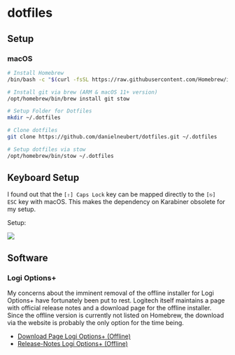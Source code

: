 # dotfiles

## Setup

### macOS

```sh
# Install Homebrew
/bin/bash -c "$(curl -fsSL https://raw.githubusercontent.com/Homebrew/install/HEAD/install.sh)"

# Install git via brew (ARM & macOS 11+ version)
/opt/homebrew/bin/brew install git stow

# Setup Folder for Dotfiles
mkdir ~/.dotfiles

# Clone dotfiles
git clone https://github.com/danielneubert/dotfiles.git ~/.dotfiles

# Setup dotfiles via stow
/opt/homebrew/bin/stow ~/.dotfiles
```

## Keyboard Setup

I found out that the `[⇧] Caps Lock` key can be mapped directly to the `[⎋] ESC` key with macOS. This makes the dependency on Karabiner obsolete for my setup.

Setup:

![](assets/capslock-keyboard.gif)

## Software

### Logi Options+

My concerns about the imminent removal of the offline installer for Logi Options+ have fortunately been put to rest. Logitech itself maintains a page with official release notes and a download page for the offline installer. Since the offline version is currently not listed on Homebrew, the download via the website is probably the only option for the time being.

- [Download Page Logi Options+ (Offline)](https://support.logi.com/hc/en-us/articles/11570501236119-Logitech-Options-offline-installer)
- [Release-Notes Logi Options+ (Offline)](https://support.logi.com/hc/en-us/articles/17032567939351-Logi-Options-Offline-Installer-Release-Notes)
